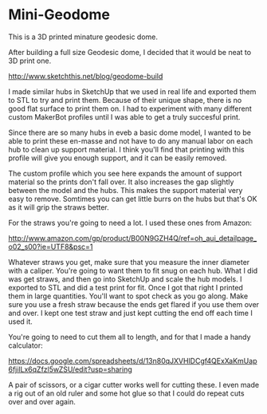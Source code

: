 Mini-Geodome
============

This is a 3D printed minature geodesic dome.

After building a full size Geodesic dome, I decided that it would be neat to 3D print one. 

http://www.sketchthis.net/blog/geodome-build

I made similar hubs in SketchUp that
we used in real life and exported them to STL to try and print them. Because of their unique shape, there is no good flat surface
to print them on. I had to experiment with many different custom MakerBot profiles until I was able to get a truly succesful print.

Since there are so many hubs in eveb a basic dome model, I wanted to be able to print these en-masse and not have to do any
manual labor on each hub to clean up support material. I think you'll find that printing with this profile will give you enough
support, and it can be easily removed.

The custom profile which you see here expands the amount of support material so the prints don't fall over. It also increases
the gap slightly between the model and the hubs. This makes the support material very easy to remove. Somtimes you can get little
burrs on the hubs but that's OK as it will grip the straws better.

For the straws you're going to need a lot. I used these ones from Amazon:

http://www.amazon.com/gp/product/B00N9GZH4Q/ref=oh_aui_detailpage_o02_s00?ie=UTF8&psc=1

Whatever straws you get, make sure that you measure the inner diameter with a caliper. You're going to want them to fit snug on each hub. What I did was get straws, and then go into SketchUp and scale the hub models. I exported to STL and did a test print for fit. Once I got that right I printed them in large quantities. You'll want to spot check as you go along. Make sure you use a fresh straw because the ends get flared if you use them over and over. I kept one test straw and just kept cutting the end off each time I used it.

You're going to need to cut them all to length, and for that I made a handy calculator:

https://docs.google.com/spreadsheets/d/13n80qJXVHlDCgf4QExXaKmUap6fjilLx6qZfzl5wZSU/edit?usp=sharing

A pair of scissors, or a cigar cutter works well for cutting these. I even made a rig out of an old ruler and some hot glue
so that I could do repeat cuts over and over again.

